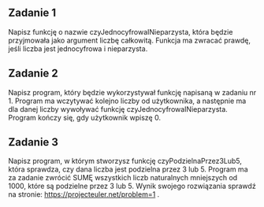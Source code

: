 ## Zadanie 1
Napisz funkcję o nazwie czyJednocyfrowaINieparzysta, która będzie przyjmowała jako argument liczbę całkowitą. Funkcja ma zwracać prawdę, jeśli liczba jest jednocyfrowa i nieparzysta. 
## Zadanie 2
Napisz program, który będzie wykorzystywał funkcję napisaną w zadaniu nr 1. Program ma wczytywać kolejno liczby od użytkownika, a następnie ma dla danej liczby wywoływać funkcję czyJednocyfrowaINieparzysta. Program kończy się, gdy użytkownik wpiszę 0.
## Zadanie 3
Napisz program, w którym stworzysz funkcję czyPodzielnaPrzez3Lub5, która sprawdza, czy dana liczba jest podzielna przez 3 lub 5. Program ma za zadanie zwrócić SUMĘ wszystkich liczb naturalnych mniejszych od 1000, które są podzielne przez 3 lub 5. Wynik swojego rozwiązania sprawdź na stronie: https://projecteuler.net/problem=1 .
